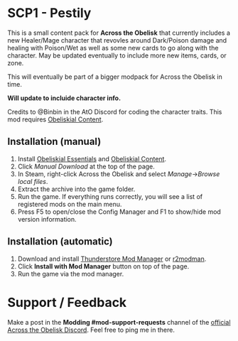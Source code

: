 # SCP1 - Pestily

This is a small content pack for **Across the Obelisk** that currently includes a new Healer/Mage character that revovles around Dark/Poison damage and healing with Poison/Wet as well as some new cards to go along with the character. May be updated eventually to include more new items, cards, or zone. 

This will eventually be part of a bigger modpack for Across the Obelisk in time.

**Will update to incluide character info.**

Credits to @Binbin in the AtO Discord for coding the character traits.
This mod requires [Obeliskial Content](https://across-the-obelisk.thunderstore.io/package/meds/Obeliskial_Content/).

## Installation (manual)

1. Install [Obeliskial Essentials](https://across-the-obelisk.thunderstore.io/package/meds/Obeliskial_Essentials/) and [Obeliskial Content](https://across-the-obelisk.thunderstore.io/package/meds/Obeliskial_Content/).
2. Click _Manual Download_ at the top of the page.
3. In Steam, right-click Across the Obelisk and select _Manage_->_Browse local files_.
4. Extract the archive into the game folder. 
5. Run the game. If everything runs correctly, you will see a list of registered mods on the main menu.
6. Press F5 to open/close the Config Manager and F1 to show/hide mod version information.

## Installation (automatic)

1. Download and install [Thunderstore Mod Manager](https://www.overwolf.com/app/Thunderstore-Thunderstore_Mod_Manager) or [r2modman](https://across-the-obelisk.thunderstore.io/package/ebkr/r2modman/).
2. Click **Install with Mod Manager** button on top of the page.
3. Run the game via the mod manager.

# Support / Feedback

Make a post in the **Modding #mod-support-requests** channel of the [official Across the Obelisk Discord](https://discord.gg/across-the-obelisk-679706811108163701). Feel free to ping me in there.


